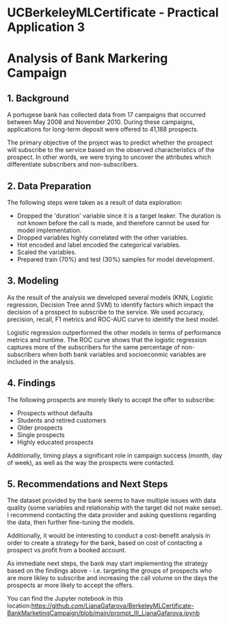 # UCBerkeleyMLCertificate - Practical Application 3
# Analysis of Bank Markering Campaign

## 1. Background
A portugese bank has collected data from 17 campaigns that occurred between May 2008 and November 2010. During these campaigns, applications for long-term deposit were offered to 41,188 prospects.

The primary objective of the project was to predict whether the prospect will subscribe to the service based on the observed characteristics of the prospect. In other words, we were trying to uncover the attributes which differentiate subscribers and non-subscribers. 

## 2. Data Preparation
The following steps were taken as a result of data exploration:

* Dropped the 'duration' variable since it is a target leaker. The duration is not known before the call is made, and therefore cannot be used for model implementation.
* Dropped variables highly correlated with the other variables.
* Hot encoded and label encoded the categorical variables.
* Scaled the variables.
* Prepared train (70%) and test (30%) samples for model development.

## 3. Modeling
As the result of the analysis we developed several models (KNN, Logistic regression, Decision Tree annd SVM) to identify factors which impact the decision of a prospect to subscribe to the service. We used accuracy, precision, recall, F1 metrics and ROC-AUC curve to identify the best model.

Logistic regression outperformed the other models in terms of performance metrics and runtime. The ROC curve shows that the logistic regression captures more of the subscribers for the same percentage of non-subscribers when both bank variables and socioeconmic variables are included in the analysis.

## 4. Findings
The following prospects are morely likely to accept the offer to subscribe:

* Prospects without defaults
* Students and retired customers
* Older prospects
* Single prospects
* Highly educated prospects
  
Additionally, timing plays a significant role in campaign success (month, day of week), as well as the way the prospects were contacted.

## 5. Recommendations and Next Steps
The dataset provided by the bank seems to have multiple issues with data quality (some variables and relationship with the target did not make sense). I recommend contacting the data provider and asking questions regarding the data, then further fine-tuning the models. 

Additionally, it would be interesting to conduct a cost-benefit analysis in order to create a strategy for the bank, based on cost of contacting a prospect vs profit from a booked account. 

As immediate next steps, the bank may start implementing the strategy based on the findings above - i.e. targeting the groups of prospects who are more likley to subscribe and increasing the call volume on the days the prospects ar more likely to accept the offers.

You can find the Jupyter notebook in this location:https://github.com/LianaGafarova/BerkeleyMLCertificate-BankMarketingCampaign/blob/main/prompt_III_LianaGafarova.ipynb
